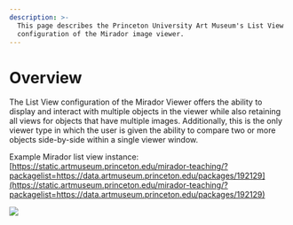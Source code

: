 ```yaml
---
description: >-
  This page describes the Princeton University Art Museum's List View
  configuration of the Mirador image viewer.
---
```


# Overview

The List View configuration of the Mirador Viewer offers the ability to display and interact with multiple objects in the viewer while also retaining all views for objects that have multiple images. Additionally, this is the only viewer type in which the user is given the ability to compare two or more objects side-by-side within a single viewer window.

Example Mirador list view instance: [https://static.artmuseum.princeton.edu/mirador-teaching/?packagelist=https://data.artmuseum.princeton.edu/packages/192129](https://static.artmuseum.princeton.edu/mirador-teaching/?packagelist=https://data.artmuseum.princeton.edu/packages/192129)

![](../.gitbook/assets/image%20%286%29%20%281%29.png)

